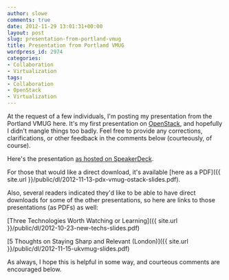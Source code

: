 ```yaml
---
author: slowe
comments: true
date: 2012-11-29 13:01:31+00:00
layout: post
slug: presentation-from-portland-vmug
title: Presentation from Portland VMUG
wordpress_id: 2974
categories:
- Collaboration
- Virtualization
tags:
- Collaboration
- OpenStack
- Virtualization
---
```


At the request of a few individuals, I'm posting my presentation from the Portland VMUG here. It's my first presentation on [OpenStack](http://www.openstack.org/), and hopefully I didn't mangle things too badly. Feel free to provide any corrections, clarifications, or other feedback in the comments below (courteously, of course).

Here's the presentation [as hosted on SpeakerDeck](https://speakerdeck.com/slowe/understanding-openstack).

For those that would like a direct download, it's available [here as a PDF]({{ site.url }}/public/dl/2012-11-13-pdx-vmug-ostack-slides.pdf).

Also, several readers indicated they'd like to be able to have direct downloads for some of the other presentations, so here are links to those presentations (as PDFs) as well:

[Three Technologies Worth Watching or Learning]({{ site.url }}/public/dl/2012-10-23-new-techs-slides.pdf)  

[5 Thoughts on Staying Sharp and Relevant (London)]({{ site.url }}/public/dl/2012-11-15-ukvmug-slides.pdf)

As always, I hope this is helpful in some way, and courteous comments are encouraged below.
